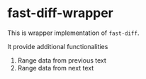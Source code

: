 # fast-diff-wrapper

This is wrapper implementation of `fast-diff`.

It provide additional functionalities

1. Range data from previous text
1. Range data from next text
